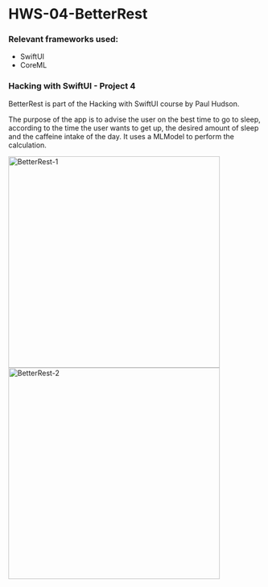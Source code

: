 # HWS-04-BetterRest
### Relevant frameworks used:
* SwiftUI
* CoreML


### Hacking with SwiftUI - Project 4

BetterRest is part of the Hacking with SwiftUI course by Paul Hudson. 

The purpose of the app is to advise the user on the best time to go to sleep, according to the time the user wants to get up, the desired amount of sleep and the caffeine intake of the day. It uses a MLModel to perform the calculation.


<img width="420" alt="BetterRest-1" src="https://user-images.githubusercontent.com/23018419/127737674-ec9ae790-f97c-48cf-b802-8b66d9f88d9e.png"> <img width="420" alt="BetterRest-2" src="https://user-images.githubusercontent.com/23018419/127737677-6f947995-656c-4737-b46c-3fb07d72d169.png">
